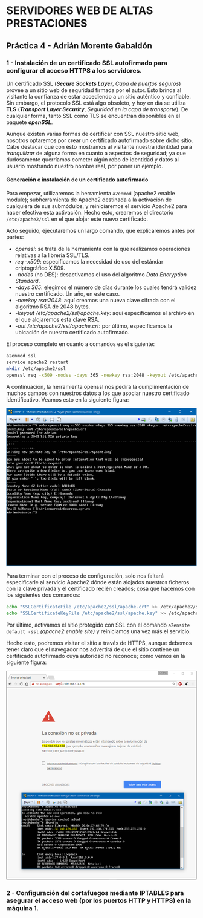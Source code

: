 # SERVIDORES WEB DE ALTAS PRESTACIONES
## Práctica 4 - Adrián Morente Gabaldón

### 1 - Instalación de un certificado SSL autofirmado para configurar el acceso HTTPS a los servidores.

Un certificado SSL (***Secure Sockets Layer***, *Capa de puertos seguros*) provee a un sitio web de seguridad firmada por el autor. Ésto brinda al visitante la confianza de estar accediendo a un sitio auténtico y confiable. Sin embargo, el protocolo SSL está algo obsoleto, y hoy en día se utiliza **TLS** (***Transport Layer Security***, *Seguridad en la capa de transporte*). De cualquier forma, tanto SSL como TLS se encuentran disponibles en el paquete ***openSSL***.

Aunque existen varias formas de certificar con SSL nuestro sitio web, nosotros optaremos por crear un certificado autofirmado sobre dicho sitio. Cabe destacar que con ésto mostramos al visitante nuestra identidad para *tranquilizar* de alguna forma en cuanto a aspectos de seguridad; ya que dudosamente querríamos cometer algún robo de identidad y datos al usuario mostrando nuestro nombre real, por poner un ejemplo.

#### Generación e instalación de un certificado autofirmado

Para empezar, utilizaremos la herramienta `a2enmod` (apache2 enable module); subherramienta de Apache2 destinada a la activación de cualquiera de sus submódulos, y reiniciaremos el servicio Apache2 para hacer efectiva esta activación. Hecho esto, crearemos el directorio `/etc/apache2/ssl` en el que alojar este nuevo certificado.

Acto seguido, ejecutaremos un largo comando, que explicaremos antes por partes:
+ *openssl*: se trata de la herramienta con la que realizamos operaciones relativas a la librería SSL/TLS.
+ *req -x509*: especificamos la necesidad de uso del estándar criptográfico X.509.
+ *-nodes* (no DES): desactivamos el uso del algoritmo *Data Encryption Standard*.
+ *-days 365*: elegimos el número de días durante los cuales tendrá validez nuestro certificado. Un año, en este caso.
+ *-newkey rsa:2048*: aquí creamos una nueva clave cifrada con el algoritmo RSA de 2048 bytes.
+ *-keyout /etc/apache2/ssl/apache.key*: aquí especificamos el archivo en el que alojaremos esta clave RSA.
+ *-out /etc/apache2/ssl/apache.crt*: por último, especificamos la ubicación de nuestro certificado autofirmado.

El proceso completo en cuanto a comandos es el siguiente:

```bash
a2enmod ssl
service apache2 restart
mkdir /etc/apache2/ssl
openssl req -x509 -nodes -days 365 -newkey rsa:2048 -keyout /etc/apache2/ssl/apache.key -out /etc/apache2/ssl/apache.crt
```

A continuación, la herramienta openssl nos pedirá la cumplimentación de muchos campos con nuestros datos a los que asociar nuestro certificado identificativo. Veamos esto en la siguiente figura:

![SSL-Config](https://github.com/adrianmorente/SWAP_UGR/blob/master/Practica4/images/ssl-config.png)

Para terminar con el proceso de configuración, solo nos faltará especificarle al servicio Apache2 dónde están alojados nuestros ficheros con la clave privada y el certificado recién creados; cosa que hacemos con los siguientes dos comandos:

```bash
echo "SSLCertificateFile /etc/apache2/ssl/apache.crt" >> /etc/apache2/sites-available/default-ssl
echo "SSLCertificateKeyFile /etc/apache2/ssl/apache.key" >> /etc/apache2/sites-available/default-ssl
```

Por último, activamos el sitio protegido con SSL con el comando `a2ensite default -ssl` *(apache2 enable site)* y reiniciamos una vez más el servicio.

Hecho esto, podremos visitar el sitio a través de HTTPS, aunque debemos tener claro que el navegador nos advertirá de que el sitio contiene un certificado autofirmado cuya autoridad no reconoce; como vemos en la siguiente figura:

![SSL-Prueba](https://github.com/adrianmorente/SWAP_UGR/blob/master/Practica4/images/ssl-prueba.png)

### 2 - Configuración del cortafuegos mediante IPTABLES para asegurar el acceso web (por los puertos HTTP y HTTPS) en la máquina 1.

